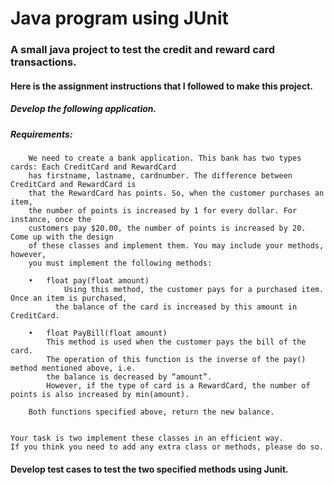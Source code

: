 # Java program using JUnit
### A small java project to test the credit and reward card transactions.


#### Here is the assignment instructions that I followed to make this project.

##### Develop the following application. 

##### Requirements: 
        We need to create a bank application. This bank has two types cards: Each CreditCard and RewardCard 
        has firstname, lastname, cardnumber. The difference between CreditCard and RewardCard is 
        that the RewardCard has points. So, when the customer purchases an item,
        the number of points is increased by 1 for every dollar. For instance, once the
        customers pay $20.00, the number of points is increased by 20. Come up with the design 
        of these classes and implement them. You may include your methods, however, 
        you must implement the following methods:

        •	float pay(float amount)
            	Using this method, the customer pays for a purchased item. Once an item is purchased,
              the balance of the card is increased by this amount in CreditCard. 

        •	float PayBill(float amount)
            This method is used when the customer pays the bill of the card. 
            The operation of this function is the inverse of the pay() method mentioned above, i.e. 
            the balance is decreased by “amount”.
	        However, if the type of card is a RewardCard, the number of points is also increased by min(amount).

        Both functions specified above, return the new balance.


    Your task is two implement these classes in an efficient way. 
    If you think you need to add any extra class or methods, please do so.

#### Develop test cases to test the two specified methods using Junit.
